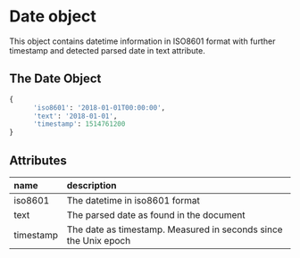 # Date object

This object contains datetime information in ISO8601 format with further 
timestamp and detected parsed date in text attribute.


## The Date Object

```python
{
      'iso8601': '2018-01-01T00:00:00', 
      'text': '2018-01-01', 
      'timestamp': 1514761200
}
```

## Attributes

| name | description |
| :--- | :--- |
| iso8601 | The datetime in iso8601 format |
| text | The parsed date as found in the document |
| timestamp | The date as timestamp. Measured in seconds since the Unix epoch |

